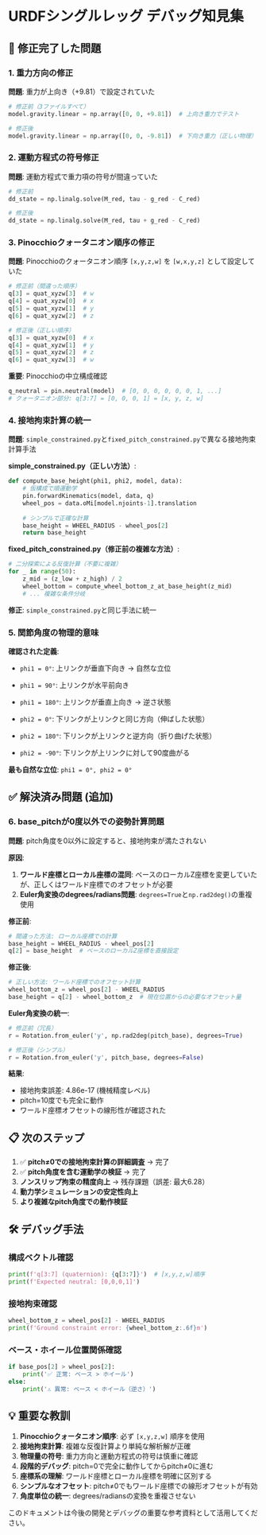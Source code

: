 # URDFシングルレッグ デバッグ知見集

## 🔧 修正完了した問題

### 1. 重力方向の修正
**問題**: 重力が上向き（+9.81）で設定されていた
```python
# 修正前（3ファイルすべて）
model.gravity.linear = np.array([0, 0, +9.81])  # 上向き重力でテスト

# 修正後
model.gravity.linear = np.array([0, 0, -9.81])  # 下向き重力（正しい物理）
```

### 2. 運動方程式の符号修正
**問題**: 運動方程式で重力項の符号が間違っていた
```python
# 修正前
dd_state = np.linalg.solve(M_red, tau - g_red - C_red)

# 修正後
dd_state = np.linalg.solve(M_red, tau + g_red - C_red)
```

### 3. Pinocchioクォータニオン順序の修正
**問題**: Pinocchioのクォータニオン順序 `[x,y,z,w]` を `[w,x,y,z]` として設定していた

```python
# 修正前（間違った順序）
q[3] = quat_xyzw[3]  # w
q[4] = quat_xyzw[0]  # x
q[5] = quat_xyzw[1]  # y
q[6] = quat_xyzw[2]  # z

# 修正後（正しい順序）
q[3] = quat_xyzw[0]  # x
q[4] = quat_xyzw[1]  # y
q[5] = quat_xyzw[2]  # z
q[6] = quat_xyzw[3]  # w
```

**重要**: Pinocchioの中立構成確認
```python
q_neutral = pin.neutral(model)  # [0, 0, 0, 0, 0, 0, 1, ...]
# クォータニオン部分: q[3:7] = [0, 0, 0, 1] = [x, y, z, w]
```

### 4. 接地拘束計算の統一
**問題**: `simple_constrained.py`と`fixed_pitch_constrained.py`で異なる接地拘束計算手法

**simple_constrained.py（正しい方法）**:
```python
def compute_base_height(phi1, phi2, model, data):
    # 仮構成で順運動学
    pin.forwardKinematics(model, data, q)
    wheel_pos = data.oMi[model.njoints-1].translation
    
    # シンプルで正確な計算
    base_height = WHEEL_RADIUS - wheel_pos[2]
    return base_height
```

**fixed_pitch_constrained.py（修正前の複雑な方法）**:
```python
# 二分探索による反復計算（不要に複雑）
for _ in range(50):
    z_mid = (z_low + z_high) / 2
    wheel_bottom = compute_wheel_bottom_z_at_base_height(z_mid)
    # ... 複雑な条件分岐
```

**修正**: `simple_constrained.py`と同じ手法に統一

### 5. 関節角度の物理的意味
**確認された定義**:
- `phi1 = 0°`: 上リンクが垂直下向き → 自然な立位
- `phi1 = 90°`: 上リンクが水平前向き
- `phi1 = 180°`: 上リンクが垂直上向き → 逆さ状態

- `phi2 = 0°`: 下リンクが上リンクと同じ方向（伸ばした状態）
- `phi2 = 180°`: 下リンクが上リンクと逆方向（折り曲げた状態）
- `phi2 = -90°`: 下リンクが上リンクに対して90度曲がる

**最も自然な立位**: `phi1 = 0°, phi2 = 0°`

## ✅ 解決済み問題 (追加)

### 6. base_pitchが0度以外での姿勢計算問題
**問題**: pitch角度を0以外に設定すると、接地拘束が満たされない

**原因**: 
1. **ワールド座標とローカル座標の混同**: ベースのローカルZ座標を変更していたが、正しくはワールド座標でのオフセットが必要
2. **Euler角変換のdegrees/radians問題**: `degrees=True`と`np.rad2deg()`の重複使用

**修正前**:
```python
# 間違った方法: ローカル座標での計算
base_height = WHEEL_RADIUS - wheel_pos[2]
q[2] = base_height  # ベースのローカルZ座標を直接設定
```

**修正後**:
```python
# 正しい方法: ワールド座標でのオフセット計算
wheel_bottom_z = wheel_pos[2] - WHEEL_RADIUS
base_height = q[2] - wheel_bottom_z  # 現在位置からの必要なオフセット量
```

**Euler角変換の統一**:
```python
# 修正前（冗長）
r = Rotation.from_euler('y', np.rad2deg(pitch_base), degrees=True)

# 修正後（シンプル）
r = Rotation.from_euler('y', pitch_base, degrees=False)
```

**結果**: 
- 接地拘束誤差: 4.86e-17 (機械精度レベル)
- pitch=10度でも完全に動作
- ワールド座標オフセットの線形性が確認された

## 📋 次のステップ

1. ✅ **pitch≠0での接地拘束計算の詳細調査** → 完了
2. ✅ **pitch角度を含む運動学の検証** → 完了  
3. **ノンスリップ拘束の精度向上** → 残存課題（誤差: 最大6.28）
4. **動力学シミュレーションの安定性向上**
5. **より複雑なpitch角度での動作検証**

## 🛠️ デバッグ手法

### 構成ベクトル確認
```python
print(f'q[3:7] (quaternion): {q[3:7]}')  # [x,y,z,w]順序
print(f'Expected neutral: [0,0,0,1]')
```

### 接地拘束確認
```python
wheel_bottom_z = wheel_pos[2] - WHEEL_RADIUS
print(f'Ground constraint error: {wheel_bottom_z:.6f}m')
```

### ベース・ホイール位置関係確認
```python
if base_pos[2] > wheel_pos[2]:
    print('✅ 正常: ベース > ホイール')
else:
    print('⚠️ 異常: ベース < ホイール（逆さ）')
```

## 💡 重要な教訓

1. **Pinocchioクォータニオン順序**: 必ず `[x,y,z,w]` 順序を使用
2. **接地拘束計算**: 複雑な反復計算より単純な解析解が正確
3. **物理量の符号**: 重力方向と運動方程式の符号は慎重に確認
4. **段階的デバッグ**: pitch=0で完全に動作してからpitch≠0に進む
5. **座標系の理解**: ワールド座標とローカル座標を明確に区別する
6. **シンプルなオフセット**: pitch≠0でもワールド座標での線形オフセットが有効
7. **角度単位の統一**: degrees/radiansの変換を重複させない

このドキュメントは今後の開発とデバッグの重要な参考資料として活用してください。